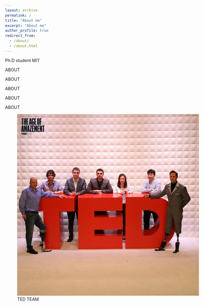 ```yaml
---
layout: archive
permalink: /
title: "About me"
excerpt: "About me"
author_profile: true
redirect_from: 
  - /about/
  - /about.html
---
```


Ph.D student
MIT

ABOUT

ABOUT

ABOUT

ABOUT

ABOUT


<figure style="width: 600px" class="align-center">
  <a href="/assets/images/myself/ted2018-team.jpg"><img src="/assets/images/myself/ted2018-team.jpg"></a>
  <figcaption> TED TEAM</figcaption>
</figure> 
